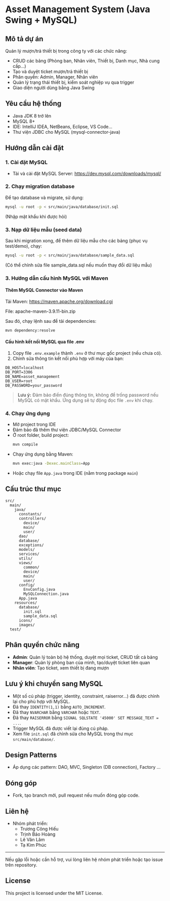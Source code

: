 # Asset Management System (Java Swing + MySQL)

## Mô tả dự án

Quản lý mượn/trả thiết bị trong công ty với các chức năng:

- CRUD các bảng (Phòng ban, Nhân viên, Thiết bị, Danh mục, Nhà cung cấp...)
- Tạo và duyệt ticket mượn/trả thiết bị
- Phân quyền: Admin, Manager, Nhân viên
- Quản lý trạng thái thiết bị, kiểm soát nghiệp vụ qua trigger
- Giao diện người dùng bằng Java Swing

## Yêu cầu hệ thống

- Java JDK 8 trở lên
- MySQL 8+
- IDE: IntelliJ IDEA, NetBeans, Eclipse, VS Code...
- Thư viện JDBC cho MySQL (mysql-connector-java)

## Hướng dẫn cài đặt

### 1. Cài đặt MySQL

- Tải và cài đặt MySQL Server: https://dev.mysql.com/downloads/mysql/

### 2. Chạy migration database

Để tạo database và migrate, sử dụng:

```bash
mysql -u root -p < src/main/java/database/init.sql
```

(Nhập mật khẩu khi được hỏi)

### 3. Nạp dữ liệu mẫu (seed data)

Sau khi migration xong, để thêm dữ liệu mẫu cho các bảng (phục vụ test/demo), chạy:

```bash
mysql -u root -p < src/main/java/database/sample_data.sql
```

(Có thể chỉnh sửa file sample_data.sql nếu muốn thay đổi dữ liệu mẫu)

### 3. Hướng dẫn cấu hình MySQL với Maven

#### Thêm MySQL Connector vào Maven

Tải Maven: https://maven.apache.org/download.cgi

File: apache-maven-3.9.11-bin.zip

Sau đó, chạy lệnh sau để tải dependencies:

```bash
mvn dependency:resolve
```

#### Cấu hình kết nối MySQL qua file .env

1. Copy file `.env.example` thành `.env` ở thư mục gốc project (nếu chưa có).
2. Chỉnh sửa thông tin kết nối phù hợp với máy của bạn:

```env
DB_HOST=localhost
DB_PORT=3306
DB_NAME=asset_management
DB_USER=root
DB_PASSWORD=your_password
```

> **Lưu ý:** Đảm bảo điền đúng thông tin, không để trống password nếu MySQL có mật khẩu. Ứng dụng sẽ tự động đọc file `.env` khi chạy.

### 4. Chạy ứng dụng

- Mở project trong IDE
- Đảm bảo đã thêm thư viện JDBC/MySQL Connector
- Ở root folder, build project:
  ```bash
  mvn compile
  ```
- Chạy ứng dụng bằng Maven:
  ```bash
  mvn exec:java -Dexec.mainClass=App
  ```
- Hoặc chạy file `App.java` trong IDE (nằm trong package `main`)

## Cấu trúc thư mục

```
src/
  main/
    java/
      constants/
      controllers/
        device/
        main/
        user/
      dao/
      database/
      exceptions/
      models/
      services/
      utils/
      views/
        common/
        device/
        main/
        user/
      config/
        EnvConfig.java
        MySQLConnection.java
      App.java
    resources/
      database/
        init.sql
        sample_data.sql
      icons/
      images/
  test/
```

## Phân quyền chức năng

- **Admin**: Quản lý toàn bộ hệ thống, duyệt mọi ticket, CRUD tất cả bảng
- **Manager**: Quản lý phòng ban của mình, tạo/duyệt ticket liên quan
- **Nhân viên**: Tạo ticket, xem thiết bị đang mượn

## Lưu ý khi chuyển sang MySQL

- Một số cú pháp (trigger, identity, constraint, raiserror...) đã được chỉnh lại cho phù hợp với MySQL.
- Đã thay `IDENTITY(1,1)` bằng `AUTO_INCREMENT`.
- Đã thay `NVARCHAR` bằng `VARCHAR` hoặc `TEXT`.
- Đã thay `RAISERROR` bằng `SIGNAL SQLSTATE '45000' SET MESSAGE_TEXT = ...`.
- Trigger MySQL đã được viết lại đúng cú pháp.
- Xem file `init.sql` đã chỉnh sửa cho MySQL trong thư mục `src/main/database/`.

## Design Patterns

- Áp dụng các pattern: DAO, MVC, Singleton (DB connection), Factory ...

## Đóng góp

- Fork, tạo branch mới, pull request nếu muốn đóng góp code.

## Liên hệ

- Nhóm phát triển:
  - Trương Công Hiếu
  - Trịnh Bảo Hoàng
  - Lê Văn Lâm
  - Tạ Kim Phúc

---

Nếu gặp lỗi hoặc cần hỗ trợ, vui lòng liên hệ nhóm phát triển hoặc tạo issue trên repository.

## License

This project is licensed under the MIT License.
